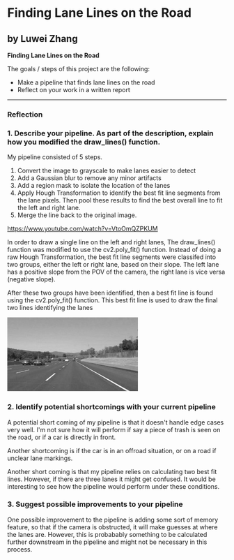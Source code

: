 # **Finding Lane Lines on the Road** 
by Luwei Zhang
---

**Finding Lane Lines on the Road**

The goals / steps of this project are the following:
* Make a pipeline that finds lane lines on the road
* Reflect on your work in a written report


[//]: # (Image References)

[image1]: ./examples/grayscale.jpg "Grayscale"

---

### Reflection

### 1. Describe your pipeline. As part of the description, explain how you modified the draw_lines() function.

My pipeline consisted of 5 steps. 

1. Convert the image to grayscale to make lanes easier to detect
2. Add a Gaussian blur to remove any minor artifacts
3. Add a region mask to isolate the location of the lanes
4. Apply Hough Transformation to identify the best fit line segments from the lane pixels. 
Then pool these results to find the best overall line to fit the left and right lane.
5. Merge the line back to the original image.

https://www.youtube.com/watch?v=VtoOmQZPKUM

In order to draw a single line on the left and right lanes, The draw_lines() function was modified to use the cv2.poly_fit() function.  Instead of doing a raw Hough Transformation, the best fit line segments were classifed into two groups, either the left or right lane, based on their slope.   The left lane has a positive slope from the POV of the camera, the right lane is vice versa (negative slope).  

After these two groups have been identified, then a best fit line is found using the cv2.poly_fit() function.  This best fit line is used to draw the final two lines identifying the lanes

<put some images here>

![alt text][image1]


### 2. Identify potential shortcomings with your current pipeline


A potential short coming of my pipeline is that it doesn't handle edge cases very well.  I'm not sure how it will perform if say a piece of trash is seen on the road, or if a car is directly in front.  

Another shortcoming is if the car is in an offroad situation, or on a road if unclear lane markings.

Another short coming is that my pipeline relies on calculating two best fit lines.  However, if there are three lanes it might get confused.  It would be interesting to see how the pipeline would perform under these conditions.


### 3. Suggest possible improvements to your pipeline

One possible improvement to the pipeline is adding some sort of memory feature, so that if the camera is obstructed, it will make guesses at where the lanes are.  However, this is probabably something to be calculated further downstream in the pipeline and might not be necessary in this process.




